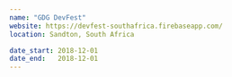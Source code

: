 ```yaml
---
name: "GDG DevFest"
website: https://devfest-southafrica.firebaseapp.com/
location: Sandton, South Africa

date_start: 2018-12-01
date_end:   2018-12-01
---
```

